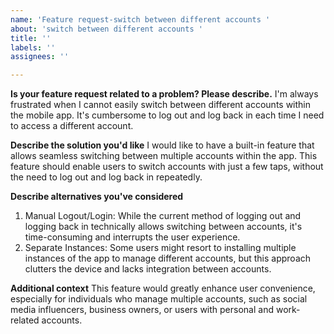 ```yaml
---
name: 'Feature request-switch between different accounts '
about: 'switch between different accounts '
title: ''
labels: ''
assignees: ''

---
```


**Is your feature request related to a problem? Please describe.**
I'm always frustrated when I cannot easily switch between different accounts within the mobile app. It's cumbersome to log out and log back in each time I need to access a different account.

**Describe the solution you'd like**
I would like to have a built-in feature that allows seamless switching between multiple accounts within the app. This feature should enable users to switch accounts with just a few taps, without the need to log out and log back in repeatedly.

**Describe alternatives you've considered**
1. Manual Logout/Login: While the current method of logging out and logging back in technically allows switching between accounts, it's time-consuming and interrupts the user experience.
2. Separate Instances: Some users might resort to installing multiple instances of the app to manage different accounts, but this approach clutters the device and lacks integration between accounts.

**Additional context**
This feature would greatly enhance user convenience, especially for individuals who manage multiple accounts, such as social media influencers, business owners, or users with personal and work-related accounts.
